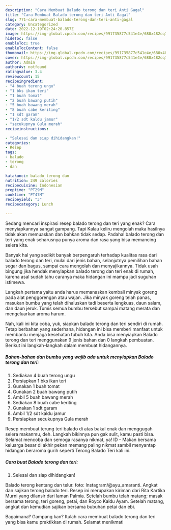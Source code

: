 ```yaml
---
description: "Cara Membuat Balado terong dan teri Anti Gagal"
title: "Cara Membuat Balado terong dan teri Anti Gagal"
slug: 771-cara-membuat-balado-terong-dan-teri-anti-gagal
category: Uncategorized
date: 2022-12-19T02:24:20.857Z
image: https://img-global.cpcdn.com/recipes/991735877c541e4e/680x482cq70/balado-terong-dan-teri-foto-resep-utama.jpg
hideToc: false
enableToc: true
enableTocContent: false
thumbnail: https://img-global.cpcdn.com/recipes/991735877c541e4e/680x482cq70/balado-terong-dan-teri-foto-resep-utama.jpg
cover: https://img-global.cpcdn.com/recipes/991735877c541e4e/680x482cq70/balado-terong-dan-teri-foto-resep-utama.jpg
author: Admin
authorAv: notfound
ratingvalue: 3.4
reviewcount: 15
recipeingredient:
- "4 buah terong ungu"
- "1 bks ikan teri"
- "1 buah tomat"
- "2 buah bawang putih"
- "5 buah bawang merah"
- "8 buah cabe keriting"
- "1 sdt garam"
- "1/2 sdt kaldu jamur"
- "secukupnya Gula merah"
recipeinstructions:

- "Selesai dan siap dihidangkan!"
categories:
- Resep
tags:
- balado
- terong
- dan

katakunci: balado terong dan 
nutrition: 249 calories
recipecuisine: Indonesian
preptime: "PT29M"
cooktime: "PT47M"
recipeyield: "3"
recipecategory: Lunch

---
```



Sedang mencari inspirasi resep balado terong dan teri yang enak? Cara menyiapkannya sangat gampang. Tapi Kalau keliru mengolah maka hasilnya tidak akan memuaskan dan bahkan tidak sedap. Padahal balado terong dan teri yang enak seharusnya punya aroma dan rasa yang bisa memancing selera kita.


Banyak hal yang sedikit banyak berpengaruh terhadap kualitas rasa dari balado terong dan teri, mulai dari jenis bahan, selanjutnya pemilihan bahan segar dan bagus, sampai cara mengolah dan menyajikannya. Tidak usah bingung jika hendak menyiapkan balado terong dan teri enak di rumah, karena asal sudah tahu caranya maka hidangan ini mampu jadi suguhan istimewa.

Langkah pertama yaitu anda harus memanaskan kembali minyak goreng pada alat penggorengan atau wajan. Jika minyak goreng telah panas, masukan bumbu yang telah dihaluskan tadi beserta lengkuas, daun salam, dan daun jeruk. Tumis semua bumbu tersebut sampai matang merata dan mengeluarkan aroma harum.


Nah, kali ini kita coba, yuk, siapkan balado terong dan teri sendiri di rumah. Tetap berbahan yang sederhana, hidangan ini bisa memberi manfaat untuk membantu menjaga kesehatan tubuh kita. Anda bisa menyiapkan Balado terong dan teri menggunakan 9 jenis bahan dan 0 langkah pembuatan. Berikut ini langkah-langkah dalam membuat hidangannya.

<!--inarticleads1-->

##### Bahan-bahan dan bumbu yang wajib ada untuk menyiapkan Balado terong dan teri:

1. Sediakan 4 buah terong ungu
1. Persiapkan 1 bks ikan teri
1. Gunakan 1 buah tomat
1. Gunakan 2 buah bawang putih
1. Ambil 5 buah bawang merah
1. Sediakan 8 buah cabe keriting
1. Gunakan 1 sdt garam
1. Ambil 1/2 sdt kaldu jamur
1. Persiapkan secukupnya Gula merah


Resep membuat terung teri balado di atas bakal enak dan menggugah selera makanmu, deh. Langkah bikinnya pun gak sulit, kamu pasti bisa. Selamat mencoba dan semoga rasanya nikmat, ya! ID - Makan bersama keluarga besar di akhir pekan memang paling nikmat sambil menyantap hidangan beraroma gurih seperti Terong Balado Teri kali ini. 

<!--inarticleads2-->

##### Cara buat Balado terong dan teri:


1. Selesai dan siap dihidangkan!

Balado terong kentang dan telur. foto: Instagram/@ayu_amaranti. Angkat dan sajikan terong balado teri. Resep ini merupakan kiriman dari Rita Kartika Murni yang dilansir dari laman Palmia. Setelah bumbu telah matang; masak bersama terong, teri goreng, petai, dan Royco Kaldu Ayam. Setelah matang, angkat dan kemudian sajikan bersama bubuhan petai dan ebi. 

Bagaimana? Gampang kan? Itulah cara membuat balado terong dan teri yang bisa kamu praktikkan di rumah. Selamat menikmati
